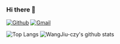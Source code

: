 ### Hi there 👋
[![Github](https://img.shields.io/badge/-Github-000?style=flat&logo=Github&logoColor=white)](https://github.com/WangJiu-czy)
[![Gmail](https://img.shields.io/badge/-Gmail-c14438?style=flat&logo=Gmail&logoColor=white)](mailto:wangjiu2019@gmail.com)



![Top Langs](https://github-readme-stats.vercel.app/api/top-langs/?username=WangJiu-czy&hide=html)
![WangJiu-czy's github stats](https://github-readme-stats.vercel.app/api?username=WangJiu-czy&show_icons=true&count_private=true&line_height=40)
